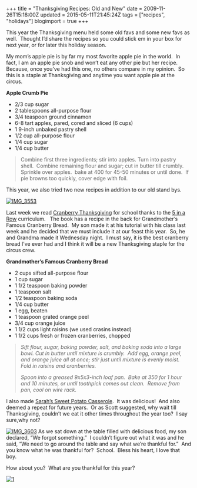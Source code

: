 +++
title = "Thanksgiving Recipes: Old and New"
date = 2009-11-26T15:18:00Z
updated = 2015-05-11T21:45:24Z
tags = ["recipes", "holidays"]
blogimport = true 
+++

This year the Thanksgiving menu held some old favs and some new favs as well.&#160; Thought I’d share the recipes so you could stick em in your box for next year, or for later this holiday season. 

My mom’s apple pie is by far my most favorite apple pie in the world.&#160; In fact, I am an apple pie snob and won’t eat any other pie but her recipe.&#160; Because, once you’ve had this one, no others compare in my opinion.&#160; So this is a staple at Thanksgiving and anytime you want apple pie at the circus.

**Apple Crumb Pie**

* 2/3 cup sugar
* 2 tablespoons all-purpose flour
* 3/4 teaspoon ground cinnamon
* 6-8 tart apples, pared, cored and sliced (6 cups)
* 1 9-inch unbaked pastry shell
* 1/2 cup all-purpose flour
* 1/4 cup sugar
* 1/4 cup butter

> Combine first three ingredients; stir into apples. Turn into pastry shell.&#160; Combine remaining flour and sugar; cut in butter till crumbly.&#160; Sprinkle over apples.&#160; bake at 400 for 45-50 minutes or until done.&#160; If pie browns too quickly, cover edge with foil.
>   

This year, we also tried two new recipes in addition to our old stand bys.&#160; 

[![IMG_3553](https://latc.s3.amazonaws.com/wp-content/uploads/2009/11/IMG_3553.jpg "IMG_3553")](https://latc.s3.amazonaws.com/wp-content/uploads/2009/11/IMG_3553.jpg) 

Last week we read [Cranberry Thanksgiving](http://www.amazon.com/Cranberry-Thanksgiving-Harry-Devlin/dp/0689714297) for school thanks to the [5 in a Row](http://www.fiveinarow.com/) curriculum.&#160;&#160; The book has a recipe in the back for Grandmother’s Famous Cranberry Bread.&#160; My son made it at his tutorial with his class last week and he decided that we must include it at our feast this year.&#160; So, he and Grandma made it Wednesday night.&#160; I must say, it is the best cranberry bread I’ve ever had and I think it will be a new Thanksgiving staple for the circus crew.&#160; 

**Grandmother’s Famous Cranberry Bread**

* 2 cups sifted all-purpose flour
* 1 cup sugar
* 1 1/2 teaspoon baking powder
* 1 teaspoon salt
* 1/2 teaspoon baking soda
* 1/4 cup butter
* 1 egg, beaten
* 1 teaspoon grated orange peel
* 3/4 cup orange juice
* 1 1/2 cups light raisins (we used crasins instead)
* 1 1/2 cups fresh or frozen cranberries, chopped

> _Sift flour, sugar, baking powder, salt, and baking soda into a large bowl. Cut in butter until mixture is crumbly.&#160; Add egg, orange peel, and orange juice all at once; stir just until mixture is evenly moist.&#160; Fold in raisins and cranberries._ 
> 
> _Spoon into a greased 9x5x3-inch loaf pan.&#160; Bake at 350 for 1 hour and 10 minutes, or until toothpick comes out clean.&#160; Remove from pan, cool on wire rack._  

I also made [Sarah’s Sweet Potato Casserole](http://grshortstop.blogspot.com/2009/11/sweet-potato-casserole-my-favorite.html).&#160; It was delicious!&#160; And also deemed a repeat for future years.&#160; Or as Scott suggested, why wait till Thanksgiving, couldn’t we eat it other times throughout the year too?&#160; I say sure,why not?

[![IMG_3603](https://latc.s3.amazonaws.com/wp-content/uploads/2009/11/IMG_3603.jpg "IMG_3603")](https://latc.s3.amazonaws.com/wp-content/uploads/2009/11/IMG_3603.jpg) As we sat down at the table filled with delicious food, my son declared, “We forgot something.”&#160; I couldn’t figure out what it was and he said, “We need to go around the table and say what we’re thankful for.”&#160; And you know what he was thankful for?&#160; School.&#160; Bless his heart, I love that boy. 

How about you?&#160; What are you thankful for this year?&#160; 

[![1](https://latc.s3.amazonaws.com/wp-content/uploads/2009/11/1.jpg "1")](https://latc.s3.amazonaws.com/wp-content/uploads/2009/11/1.jpg)
